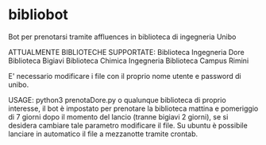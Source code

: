 # bibliobot
Bot per prenotarsi tramite affluences in biblioteca di ingegneria Unibo

ATTUALMENTE BIBLIOTECHE SUPPORTATE:
Biblioteca Ingegneria Dore
Biblioteca Bigiavi
Biblioteca Chimica Ingegneria
Biblioteca Campus Rimini

E' necessario modificare i file con il proprio nome utente e password di unibo.

USAGE: python3 prenotaDore.py o qualunque biblioteca di proprio interesse, il bot è impostato per prenotare la biblioteca mattina e pomeriggio di 7 giorni dopo il momento del lancio (tranne bigiavi 2 giorni), se si desidera cambiare tale parametro modificare il file.
Su ubuntu è possibile lanciare in automatico il file a mezzanotte tramite crontab.
